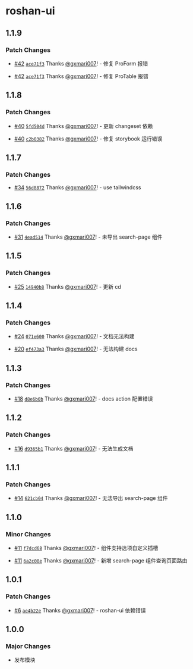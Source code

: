# roshan-ui

## 1.1.9

### Patch Changes

- [#42](https://github.com/roshan-labs/ui/pull/42) [`ace71f3`](https://github.com/roshan-labs/ui/commit/ace71f35a40a8471426709e80ac03f9f69b72443) Thanks [@gxmari007](https://github.com/gxmari007)! - 修复 ProForm 报错

- [#42](https://github.com/roshan-labs/ui/pull/42) [`ace71f3`](https://github.com/roshan-labs/ui/commit/ace71f35a40a8471426709e80ac03f9f69b72443) Thanks [@gxmari007](https://github.com/gxmari007)! - 修复 ProTable 报错

## 1.1.8

### Patch Changes

- [#40](https://github.com/roshan-labs/ui/pull/40) [`5fd504d`](https://github.com/roshan-labs/ui/commit/5fd504d2cc69ea291bd8b988a9f7a1041f0d91f0) Thanks [@gxmari007](https://github.com/gxmari007)! - 更新 changeset 依赖

- [#40](https://github.com/roshan-labs/ui/pull/40) [`c2b0382`](https://github.com/roshan-labs/ui/commit/c2b03825cd23a65ee1c4aeac322b68a9dd4a164d) Thanks [@gxmari007](https://github.com/gxmari007)! - 修复 storybook 运行错误

## 1.1.7

### Patch Changes

- [#34](https://github.com/roshan-labs/ui/pull/34) [`56d8872`](https://github.com/roshan-labs/ui/commit/56d88724a0947d40dba4f7e443ca0b4016862a78) Thanks [@gxmari007](https://github.com/gxmari007)! - use tailwindcss

## 1.1.6

### Patch Changes

- [#31](https://github.com/roshan-labs/ui/pull/31) [`4ead514`](https://github.com/roshan-labs/ui/commit/4ead514437b62dbe9dde27acf68cd0b722882067) Thanks [@gxmari007](https://github.com/gxmari007)! - 未导出 search-page 组件

## 1.1.5

### Patch Changes

- [#25](https://github.com/roshan-labs/ui/pull/25) [`14940b8`](https://github.com/roshan-labs/ui/commit/14940b8fc9027ac576104cf0925c838ac9193ab8) Thanks [@gxmari007](https://github.com/gxmari007)! - 更新 cd

## 1.1.4

### Patch Changes

- [#24](https://github.com/roshan-labs/ui/pull/24) [`071e600`](https://github.com/roshan-labs/ui/commit/071e60036f9aeb77ff4fcdadb292bd63f3a0ff9a) Thanks [@gxmari007](https://github.com/gxmari007)! - 文档无法构建

- [#20](https://github.com/roshan-labs/ui/pull/20) [`ef473a3`](https://github.com/roshan-labs/ui/commit/ef473a3da5e2e17cfcd4f5bf1e543d19c6d8ca84) Thanks [@gxmari007](https://github.com/gxmari007)! - 无法构建 docs

## 1.1.3

### Patch Changes

- [#18](https://github.com/roshan-labs/ui/pull/18) [`d8e6b0b`](https://github.com/roshan-labs/ui/commit/d8e6b0bdc671b8bcb1b2bb45f9470928cf62b800) Thanks [@gxmari007](https://github.com/gxmari007)! - docs action 配置错误

## 1.1.2

### Patch Changes

- [#16](https://github.com/roshan-labs/ui/pull/16) [`d9365b1`](https://github.com/roshan-labs/ui/commit/d9365b1bdf236b9b811e85908a2e35a8e6610e0b) Thanks [@gxmari007](https://github.com/gxmari007)! - 无法生成文档

## 1.1.1

### Patch Changes

- [#14](https://github.com/roshan-labs/ui/pull/14) [`621cb04`](https://github.com/roshan-labs/ui/commit/621cb04c16bb2bf8ba658c54c80c82763b360175) Thanks [@gxmari007](https://github.com/gxmari007)! - 无法导出 search-page 组件

## 1.1.0

### Minor Changes

- [#11](https://github.com/roshan-labs/ui/pull/11) [`f7dcd68`](https://github.com/roshan-labs/ui/commit/f7dcd685212a013a4be934b5ec2fe32feebdbe81) Thanks [@gxmari007](https://github.com/gxmari007)! - <pro-select> 组件支持选项自定义插槽

- [#11](https://github.com/roshan-labs/ui/pull/11) [`6a2c08e`](https://github.com/roshan-labs/ui/commit/6a2c08e7ccaf94fb71f997dc0adb10dfa4e964ab) Thanks [@gxmari007](https://github.com/gxmari007)! - 新增 search-page 组件查询页面路由

## 1.0.1

### Patch Changes

- [#6](https://github.com/roshan-labs/ui/pull/6) [`ae4b22e`](https://github.com/roshan-labs/ui/commit/ae4b22e2ceffe701716d9db5d5279b101cb64530) Thanks [@gxmari007](https://github.com/gxmari007)! - roshan-ui 依赖错误

## 1.0.0

### Major Changes

- 发布模块
